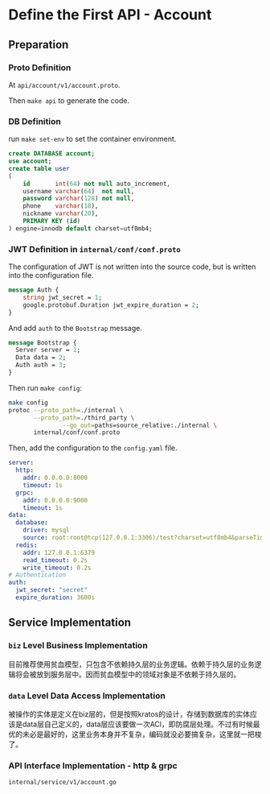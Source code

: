 # Define the First API - Account

## Preparation

### Proto Definition

At `api/account/v1/account.proto`.

Then `make api` to generate the code.

### DB Definition

run `make set-env` to set the container environment.

```sql
create DATABASE account;
use account;
create table user
(
    id       int(64) not null auto_increment,
    username varchar(64)  not null,
    password varchar(128) not null,
    phone    varchar(18),
    nickname varchar(20),
    PRIMARY KEY (id)
) engine=innodb default charset=utf8mb4;
```

### JWT Definition in `internal/conf/conf.proto`

The configuration of JWT is not written into the source code, but is written into the configuration file.

```proto
message Auth {
    string jwt_secret = 1;
    google.protobuf.Duration jwt_expire_duration = 2;
}
```

And add `auth` to the `Bootstrap` message.

```proto
message Bootstrap {
  Server server = 1;
  Data data = 2;
  Auth auth = 3;
}
```

Then run `make config`:

```bash
make config   
protoc --proto_path=./internal \
       --proto_path=./third_party \
               --go_out=paths=source_relative:./internal \
       internal/conf/conf.proto
```

Then, add the configuration to the `config.yaml` file.

```yaml
server:
  http:
    addr: 0.0.0.0:8000
    timeout: 1s
  grpc:
    addr: 0.0.0.0:9000
    timeout: 1s
data:
  database:
    driver: mysql
    source: root:root@tcp(127.0.0.1:3306)/test?charset=utf8mb4&parseTime=True&loc=Local
  redis:
    addr: 127.0.0.1:6379
    read_timeout: 0.2s
    write_timeout: 0.2s
# Authentication
auth:
  jwt_secret: "secret"
  expire_duration: 3600s
```

## Service Implementation

### `biz` Level Business Implementation

目前推荐使用贫血模型，只包含不依赖持久层的业务逻辑。依赖于持久层的业务逻辑将会被放到服务层中。因而贫血模型中的领域对象是不依赖于持久层的。

### `data` Level Data Access Implementation

被操作的实体是定义在biz层的，但是按照kratos的设计，存储到数据库的实体应该是data层自己定义的，data层应该要做一次ACl，即防腐层处理。不过有时候最优的未必是最好的，这里业务本身并不复杂，编码就没必要搞复杂，这里就一把梭了。

### API Interface Implementation - http & grpc

`internal/service/v1/account.go`
